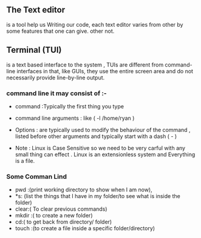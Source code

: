 

## The Text editor
 is a tool help us Writing our code, each text editor varies from other by some features that one can give. other not.
## Terminal (TUI)
is a text based interface to the system , TUIs are different from command-line interfaces in that, like GUIs, they use the entire screen area and do not necessarily provide line-by-line output.

### command line it may consist of :-
* command :Typically the first thing you type
* command line arguments : like ( -l /home/ryan )
* Options : are typically used to modify the behaviour of the command , listed before other arguments and typically start with a dash ( - )

*  Note : Linux is Case Sensitive so we need to be very carful with any small thing can effect .
Linux is an extensionless system and Everything is a file.

### Some Comman Lind 

* pwd :(print working directory to  show when I am now),
* *s: (list the things that I have in my folder/to see what is inside the folder)
* clear:( To clear previous commands)
* mkdir :( to create a new folder)
* cd:( to get back from directory/ folder)
* touch :(to create a file inside a specific folder/directory)
 